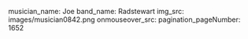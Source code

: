 musician_name: Joe
band_name: Radstewart
img_src: images/musician0842.png
onmouseover_src: 
pagination_pageNumber: 1652